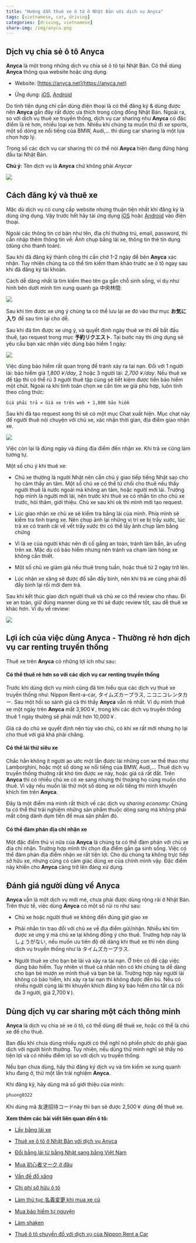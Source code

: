 ```yaml
---
title: "Hướng dẫn thuê xe ô tô ở Nhật Bản với dịch vụ Anyca"
tags: [vietnamese, car, driving]
categories: [driving, vietnamese]
share-img: /img/anyca.png
---
```


## Dịch vụ chia sẻ ô tô Anyca

**Anyca** là một trong những dịch vụ chia sẻ ô tô tại Nhật Bản. Có thể dùng **Anyca** thông qua website hoặc ứng dụng.

* Website: [https://anyca.net](https://anyca.net)

* Ứng dụng: [iOS](https://itunes.apple.com/jp/app/anyca/id982410763), [Android](https://play.google.com/store/apps/details?id=jp.dena.ride)

Do tính tiện dụng chỉ cần dùng điện thoại là có thể đăng ký & dùng được nên **Anyca** gần đây rất được ưa thích trong cộng đồng Nhật Bản. Ngoài ra, so với dịch vụ thuê xe truyền thống, dịch vụ car sharing như **Anyca** có đặc điểm là rẻ hơn, nhiều loại xe hơn. Nhiều khi chúng ta muốn thử đi xe sports, một số dòng xe nổi tiếng của BMW, Audi,... thì dùng car sharing là một lựa chọn hợp lý.

Trong số các dịch vụ car sharing thì có thể nói **Anyca** hiện đang đứng hàng đầu tại Nhật Bản.

**Chú ý**: Tên dịch vụ là **Anyca** chứ không phải *Anycar*

![](/img/anyca.png)

## Cách đăng ký và thuê xe

Mặc dù dịch vụ có cung cấp website nhưng thuận tiện nhất khi đăng ký là dùng ứng dụng. Vậy trước hết hãy tải ứng dụng [iOS](https://itunes.apple.com/jp/app/anyca/id982410763) hoặc [Android](https://play.google.com/store/apps/details?id=jp.dena.ride) vào điện thoại.

Ngoài các thông tin cơ bản như tên, địa chỉ thường trú, email, password, thì cần nhập thêm thông tin về: Ảnh chụp bằng lái xe, thông tin thẻ tín dụng (dùng cho thanh toán).

Sau khi đã đăng ký thành công thì cần chờ 1-2 ngày để bên **Anyca** xác nhận. Tuy nhiên chúng ta có thể tìm kiếm tham khảo trước xe ô tô ngay sau khi đã đăng ký tài khoản.

Cách dễ dàng nhất là tìm kiếm theo tên ga gần chỗ sinh sống, ví dụ như hình bên dưới mình tìm xung quanh ga 中央林間:

![](/img/anyca_search.png)

Sau khi tìm được xe ưng ý chúng ta có thể lưu lại xe đó vào thư mục **お気に入り** để sau tìm lại cho dễ.

Sau khi đã tìm được xe ưng ý, và quyết định ngày thuê xe thì để bắt đầu thuê, tạo request trong mục **予約リクエスト**. Tại bước này thì ứng dụng sẽ yêu cầu bạn xác nhận việc dùng bảo hiểm 1 ngày:

![](/img/anyca_insurance.png)

Việc dùng bảo hiểm rất quan trọng để tránh xảy ra tai nạn. Đối với 1 người lái: bảo hiểm giá *1,800￥/day*, 2 hoặc 3 người lái: *2,700￥/day*. Nếu thuê xe để tập thì có thể rủ 3 người thuê tập cùng sẽ tiết kiệm được tiền bảo hiểm một chút. Ngoài ra khi tính toán chọn xe cần tìm xe giá phù hợp, luôn tính theo công thức:

`Giá phải trả = Giá xe trên web + 1,800 bảo hiểm`

Sau khi đã tạo request xong thì sẽ có một mục Chat xuất hiện. Mục chat này để người thuê nói chuyện với chủ xe, xác nhận thời gian, địa điểm giao nhận xe.

![](/img/anyca_confirm.png)

Việc còn lại là đúng ngày và đúng địa điểm đến nhận xe. Khi trả xe cũng làm tương tự.

Một số chú ý khi thuê xe:

<script async src="//pagead2.googlesyndication.com/pagead/js/adsbygoogle.js"></script>
<ins class="adsbygoogle"
     style="display:block; text-align:center;"
     data-ad-layout="in-article"
     data-ad-format="fluid"
     data-ad-client="ca-pub-2750437710821247"
     data-ad-slot="8905029259"></ins>
<script>
     (adsbygoogle = window.adsbygoogle || []).push({});
</script>

* Chủ xe thường là người Nhật nên cần chú ý giao tiếp tiếng Nhật sao cho họ cảm thấy an tâm. Một số chủ xe có thể từ chối cho thuê nếu thấy người thuê là nước ngoài mà không an tâm, hoặc người mới lái. Trường hợp mình là người mới lái, nên trước khi thuê xe có nhắn tin cho chủ xe trước, hỏi thăm, giới thiệu. Chủ xe sau khi ok thì mình mới tạo request.

* Lúc giao nhận xe chủ xe sẽ kiểm tra bằng lái của mình. Phía mình sẽ kiểm tra tình trạng xe. Nên chụp ảnh lại những vị trí xe bị trầy xước, lúc trả xe có tranh cãi về vết trầy xước thì có thể lấy ảnh chụp làm bằng chứng

* Vì là xe của người khác nên đi cố gắng an toàn, tránh làm bẩn, ăn uống trên xe. Mặc dù có bảo hiểm nhưng nên tránh va chạm làm hỏng xe không cần thiết.

* Một số chủ xe giảm giá nếu thuê trong tuần, hoặc thuê từ 2 ngày trở lên.

* Lúc nhận xe xăng sẽ được đổ sẵn đầy bình, nên khi trả xe cũng phải đổ đầy bình lại rồi mới đem trả.

Sau khi kết thúc giao dịch người thuê và chủ xe có thể review cho nhau. Đi xe an toàn, giữ đúng manner dùng xe thì sẽ được review tốt, sau dễ thuê xe khác hơn. Ví dụ về review:

![](/img/anyca_review.png)

## Lợi ích của việc dùng Anyca - Thường rẻ hơn dịch vụ car renting truyền thống

Thuê xe trên **Anyca** có những lợi ích như sau:

#### Có thể thuê rẻ hơn so với các dịch vụ car renting truyền thống

Trước khi dùng dịch vụ mình cũng đã tìm hiểu qua các dịch vụ thuê xe truyền thống như: Nippon Rent-a-car, タイムズカープラス, ニコニコレンタカー. Sau một hồi so sánh giá cả thì thấy **Anyca** vẫn rẻ nhất. Ví dụ mình thuê xe một ngày trên **Anyca** mất 3,900￥, trong khi các dịch vụ truyền thống thuê 1 ngày thường sẽ phải mất hơn 10,000￥.

Giá cả do chủ xe quyết định nên tùy vào chủ, có khi xe rất mới nhưng họ lại cho thuê với giá khá phải chăng.

<script async src="//pagead2.googlesyndication.com/pagead/js/adsbygoogle.js"></script>
<ins class="adsbygoogle"
     style="display:block; text-align:center;"
     data-ad-layout="in-article"
     data-ad-format="fluid"
     data-ad-client="ca-pub-2750437710821247"
     data-ad-slot="8905029259"></ins>
<script>
     (adsbygoogle = window.adsbygoogle || []).push({});
</script>

#### Có thể lái thử siêu xe

Chắc hẳn không ít người ao ước một lần được lái những con xe thể thao như Lamborghini, hoặc một số dòng xe nổi tiếng của BMW, Audi,... Thuê dịch vụ truyền thống thường rất khó tìm được xe này, hoặc giá cả rất đắt. Trên **Anyca** thì có nhiều chủ xe có xe sang nhưng thi thoảng họ cũng muốn cho thuê. Vì vậy nếu muốn lái thử  một số dòng xe nổi tiếng thì mình khuyến khích tìm trên **Anyca**.

Đây là một điểm mà mình rất thích về các dịch vụ *sharing economy*: Chúng ta có thể thử trải nghiệm những sản phẩm thuộc dòng sang mà không phải mất công dành dụm tiền để mua sản phẩm đó.

#### Có thể đàm phán địa chỉ nhận xe

Một đặc điểm thú vị nữa của **Anyca** là chúng ta có thể đàm phán với chủ xe địa chỉ nhận. Trường hợp mình thì chọn địa điểm gần ga sinh sống. Việc có thể đàm phán địa điểm nhận xe rất tiện lợi. Cho dù chúng ta không trực tiếp sở hữu xe, nhưng cũng có cảm giác dùng xe của chính mình vậy. Đặc điểm này khiến cho **Anyca** càng trở lên đáng xử dụng.

## Đánh giá người dùng về Anyca

**Anyca** vẫn là một dịch vụ mới mẻ, chưa phải được dùng rộng rãi ở Nhật Bản. Trên thực tế, việc dùng **Anyca** có một số rủi ro như sau:

* Chủ xe hoặc người thuê xe không đến đúng giờ giao xe

* Phải nhắn tin trao đổi với chủ xe về địa điểm gửi/nhận. Nhiều khi tìm được xe ưng ý mà chủ xe lại không đồng ý cho thuê. Trường hợp này là しょうがない, nếu muốn ưu tiên độ dễ dàng khi thuê xe thì nên dùng dịch vụ truyền thống như là タイムズカープラス.

* Người thuê xe cho bạn bè lái và xảy ra tai nạn. Ở trên có đề cập việc dùng bảo hiểm. Tuy nhiên vì thuê cá nhân nên có khi chúng ta dễ dàng cho bạn bè mượn xe mình thuê và bạn bè lái. Trường hợp này người lái không có bảo hiểm, khi xảy ra tai nạn thì không được đền bù. Nếu có nhiều người cùng lái thì khuyến khích đăng ký bảo hiểm cho tất cả (tối đa 3 người, giá 2,700￥).

## Dùng dịch vụ car sharing một cách thông minh

**Anyca** là dịch vụ chia sẻ xe ô tô, có thể dùng để thuê xe, hoặc có thể là chủ xe để cho thuê.

Ban đầu khi chưa dùng nhiều người có thể nghĩ nó phiền phức do phải giao dịch với người bình thường. Tuy nhiên, nếu dùng thử mình nghĩ sẽ thấy nó tiện lợi và có nhiều điểm lợi so với dịch vụ truyền thống.

Nếu bạn chưa dùng, hãy thử đăng ký dịch vụ và tìm kiếm xe xung quanh khu đang ở, thử một lần trải nghiệm **Anyca**.

Khi đăng ký, hãy dùng mã số giới thiệu của mình:

```
phuong0322
```

Khi dùng mã 友達招待コードnày thì bạn sẽ được 2,500￥ dùng để thuê xe.

<script async src="//pagead2.googlesyndication.com/pagead/js/adsbygoogle.js"></script>
<ins class="adsbygoogle"
     style="display:block; text-align:center;"
     data-ad-layout="in-article"
     data-ad-format="fluid"
     data-ad-client="ca-pub-2750437710821247"
     data-ad-slot="8905029259"></ins>
<script>
     (adsbygoogle = window.adsbygoogle || []).push({});
</script>

**Xem thêm các bài viết liên quan đến ô tô:**

* [Lấy bằng lái xe](https://phuongnq.me/2018-06-08-driving-license-in-japan-part-1/)

* [Thuê xe ô tô ở Nhật Bản với dịch vụ Anyca](https://phuongnq.me/2018-06-30-thue-xe-qua-dich-vu-anyca/)

* [Đổi bằng lái từ bằng Nhật sang bằng Việt Nam](https://phuongnq.me/2018-08-22-doi-bang-nhat-sang-bang-viet/)

* [Mua 初心者マーク ở đâu](https://phuongnq.me/2018-08-27-use-new-user-mark-japan-driver/)

* [Vấn đề đổ xăng](https://phuongnq.me/2018-09-02-driving-in-japan-gasoline/)

* [Chi phí sở hữu ô tô](https://phuongnq.me/2018-09-07-how-much-a-car-cost-whole-life)

* [Làm thủ tục 名義変更 khi mua xe cũ](https://phuongnq.me/2018-11-03-thu-tuc-doi-ten-khi-mua-xe-oto)

* [Mua bảo hiểm tự nguyện](https://phuongnq.me/2018-11-18-first-time-car-insurance/)

* [Làm shaken](/2018-12-12-first-time-shaken)

* [Thuê ô tô chuyển đồ với dịch vụ của Nippon Rent a Car](/2019-07-23-move-out-with-nippon-rent-a-car)
